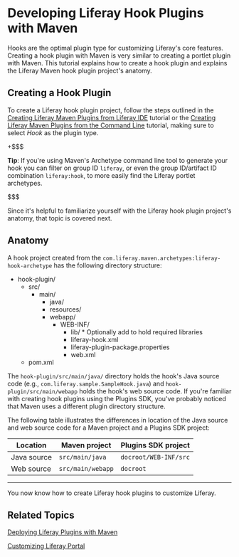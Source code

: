 # Developing Liferay Hook Plugins with Maven [](id=developing-liferay-hook-plugins-with-maven)

Hooks are the optimal plugin type for customizing Liferay's core features.
Creating a hook plugin with Maven is very similar to creating a portlet plugin
with Maven. This tutorial explains how to create a hook plugin and explains
the Liferay Maven hook plugin project's anatomy. 

## Creating a Hook Plugin

To create a Liferay hook plugin project, follow the steps outlined in the
[Creating Liferay Maven Plugins from Liferay IDE](https://www-ldn.liferay.com/develop/tutorials/-/knowledge_base/6-2/creating-liferay-maven-plugins-from-liferay-ide)
tutorial or the
[Creating Liferay Maven Plugins from the Command Line](https://www-ldn.liferay.com/develop/tutorials/-/knowledge_base/6-2/creating-liferay-maven-plugins-from-the-command-lin)
tutorial, making sure to select *Hook* as the plugin type. 

+$$$

**Tip**: If you're using Maven's
Archetype command line tool to generate your hook you can filter on group ID
`liferay`, or even the group ID/artifact ID combination `liferay:hook`, to more
easily find the Liferay portlet archetypes. 

$$$

Since it's helpful to familiarize yourself with the Liferay hook plugin
project's anatomy, that topic is covered next. 

## Anatomy

A hook project created from the
`com.liferay.maven.archetypes:liferay-hook-archetype` has the following
directory structure: 

- hook-plugin/
    - src/
        - main/
            - java/
            - resources/
            - webapp/
                - WEB-INF/
                    - lib/  \* Optionally add to hold required libraries
                    - liferay-hook.xml
                    - liferay-plugin-package.properties
                    - web.xml
    - pom.xml

The `hook-plugin/src/main/java/` directory holds the hook's Java source code
(e.g., `com.liferay.sample.SampleHook.java`) and `hook-plugin/src/main/webapp`
holds the hook's web source code. If you're familiar with creating hook plugins
using the Plugins SDK, you've probably noticed that Maven uses a different
plugin directory structure. 

The following table illustrates the differences in location of the Java source
and web source code for a Maven project and a Plugins SDK project: 

Location    | Maven project     | Plugins SDK project   |
----------- | ----------------- | --------------------- |
Java source | `src/main/java`   | `docroot/WEB-INF/src` |
Web source  | `src/main/webapp` | `docroot`             |
---

You now know how to create Liferay hook plugins to customize Liferay. 

## Related Topics

[Deploying Liferay Plugins with Maven](/develop/tutorials/-/knowledge_base/6-2/deploying-liferay-plugins-with-maven)

[Customizing Liferay Portal](/develop/tutorials/-/knowledge_base/6-2/customizing-liferay-portal)

